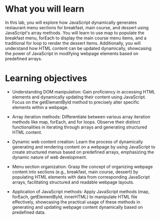 # What you will learn
In this lab, you will explore how JavaScript dynamically generates restaurant menu sections for breakfast, main course, and dessert using JavaScript's array methods. You will learn to use map to populate the breakfast menu, forEach to display the main course menu items, and a traditional for loop to render the dessert items. Additionally, you will understand how HTML content can be updated dynamically, showcasing the power of JavaScript in modifying webpage elements based on predefined arrays.

# Learning objectives
- Understanding DOM manipulation: Gain proficiency in accessing HTML elements and dynamically updating their content using JavaScript. Focus on the getElementById method to precisely alter specific elements within a webpage.

- Array iteration methods: Differentiate between various array iteration methods like map, forEach, and for loops. Observe their distinct functionalities in iterating through arrays and generating structured HTML content.

- Dynamic web content creation: Learn the process of dynamically generating and rendering content on a webpage by using JavaScript to create structured menus based on predefined arrays, emphasizing the dynamic nature of web development.

- Menu section organization: Grasp the concept of organizing webpage content into sections (e.g., breakfast, main course, dessert) by populating HTML elements with data from corresponding JavaScript arrays, facilitating structured and readable webpage layouts.

- Application of JavaScript methods: Apply JavaScript methods (map, forEach, getElementById, innerHTML) to manipulate HTML file effectively, showcasing the practical usage of these methods in generating and updating webpage content dynamically based on predefined data.